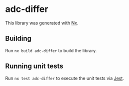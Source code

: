 # adc-differ

This library was generated with [Nx](https://nx.dev).

## Building

Run `nx build adc-differ` to build the library.

## Running unit tests

Run `nx test adc-differ` to execute the unit tests via [Jest](https://jestjs.io).
